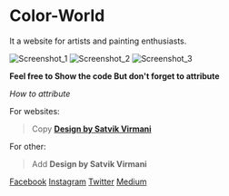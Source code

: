 # Color-World
It a website for artists and painting enthusiasts.

![Screenshot_1](https://ik.imagekit.io/garimaworks999/Github/Color-World/Light_Theme_r7mDX7FTWt.png)
![Screenshot_2](https://ik.imagekit.io/garimaworks999/Github/Color-World/Light_Theme__1__pQJ7p7UNa00L.svg)
![Screenshot_3](https://ik.imagekit.io/garimaworks999/Github/Color-World/Light_Theme__7__VRFUXvacyc31.png)

**Feel free to Show the code
But don't forget to attribute**

*How to  attribute*

For websites:
> Copy **<a href="https://www.instagram.com/satvik_virmani/">Design by Satvik Virmani</a>**

For other:
> Add **Design by Satvik Virmani**

[Facebook](https://www.facebook.com/satvik.virmani.9)
[Instagram](https://www.instagram.com/satvik_virmani/)
[Twitter](https://twitter.com/SatvikVirmani?fbclid=IwAR3i2uPR8rlZVjX1UHU9I_33SY2xgmbcJYebk16EKj58GQwjYzc_Nhe9fAc)
[Medium](https://medium.com/@satvikvirmani)
